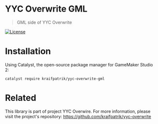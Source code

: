 # YYC Overwrite GML
> GML side of YYC Overwrite

[![License](https://img.shields.io/github/license/kraifpatrik/yyc-overwrite-gml)](LICENSE)

# Installation
Using Catalyst, the open-source package manager for GameMaker Studio 2:

```
catalyst require kraifpatrik/yyc-overwrite-gml
```

# Related
This library is part of project YYC Overwire. For more information, please visit the project's repository: https://github.com/kraifpatrik/yyc-overwrite
